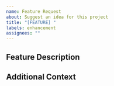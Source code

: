 ```yaml
---
name: Feature Request
about: Suggest an idea for this project
title: "[FEATURE] "
labels: enhancement
assignees: ""
---
```


## Feature Description

<!-- Describe what you want and why it would be useful -->

## Additional Context

<!-- Optional: Add any other context, screenshots, or examples -->
